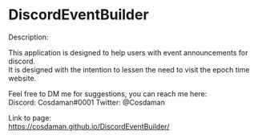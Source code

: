 # DiscordEventBuilder

Description:  
  
This application is designed to help users with event announcements for discord.  
It is designed with the intention to lessen the need to visit the epoch time website.  
  
  
Feel free to DM me for suggestions, you can reach me here:  
Discord: Cosdaman#0001
Twitter: @Cosdaman


Link to page:  
https://cosdaman.github.io/DiscordEventBuilder/
